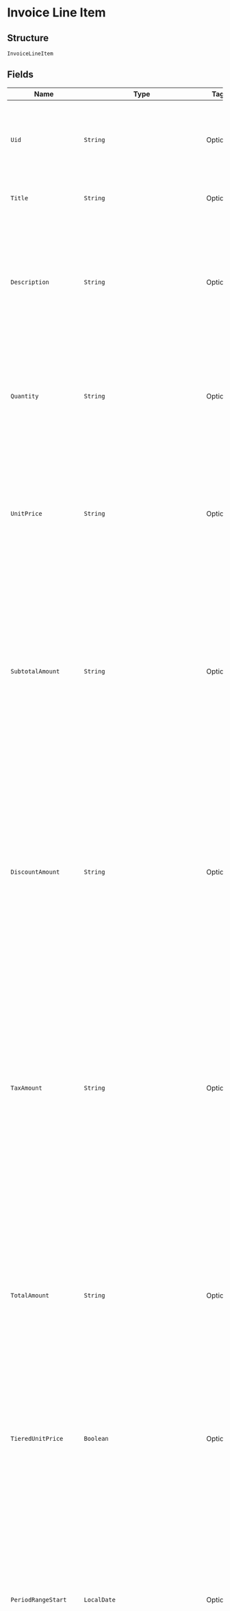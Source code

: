 
# Invoice Line Item

## Structure

`InvoiceLineItem`

## Fields

| Name | Type | Tags | Description | Getter | Setter |
|  --- | --- | --- | --- | --- | --- |
| `Uid` | `String` | Optional | Unique identifier for the line item.  Useful when cross-referencing the line against individual discounts in the `discounts` or `taxes` lists. | String getUid() | setUid(String uid) |
| `Title` | `String` | Optional | A short descriptor for the charge or item represented by this line. | String getTitle() | setTitle(String title) |
| `Description` | `String` | Optional | Detailed description for the charge or item represented by this line.  May include proration details in plain text.<br><br>Note: this string may contain line breaks that are hints for the best display format on the invoice. | String getDescription() | setDescription(String description) |
| `Quantity` | `String` | Optional | The quantity or count of units billed by the line item.<br><br>This is a decimal number represented as a string. (See "About Decimal Numbers".) | String getQuantity() | setQuantity(String quantity) |
| `UnitPrice` | `String` | Optional | The price per unit for the line item.<br><br>When tiered pricing was used (i.e. not every unit was actually priced at the same price) this will be the blended average cost per unit and the `tiered_unit_price` field will be set to `true`. | String getUnitPrice() | setUnitPrice(String unitPrice) |
| `SubtotalAmount` | `String` | Optional | The line subtotal, generally calculated as `quantity * unit_price`. This is the canonical amount of record for the line - when rounding differences are in play, `subtotal_amount` takes precedence over the value derived from `quantity * unit_price` (which may not have the proper precision to exactly equal this amount). | String getSubtotalAmount() | setSubtotalAmount(String subtotalAmount) |
| `DiscountAmount` | `String` | Optional | The approximate discount applied to just this line.<br><br>The value is approximated in cases where rounding errors make it difficult to apportion exactly a total discount among many lines. Several lines may have been summed prior to applying the discount to arrive at `discount_amount` for the invoice - backing that out to the discount on a single line may introduce rounding or precision errors. | String getDiscountAmount() | setDiscountAmount(String discountAmount) |
| `TaxAmount` | `String` | Optional | The approximate tax applied to just this line.<br><br>The value is approximated in cases where rounding errors make it difficult to apportion exactly a total tax among many lines. Several lines may have been summed prior to applying the tax rate to arrive at `tax_amount` for the invoice - backing that out to the tax on a single line may introduce rounding or precision errors. | String getTaxAmount() | setTaxAmount(String taxAmount) |
| `TotalAmount` | `String` | Optional | The non-canonical total amount for the line.<br><br>`subtotal_amount` is the canonical amount for a line. The invoice `total_amount` is derived from the sum of the line `subtotal_amount`s and discounts or taxes applied thereafter.  Therefore, due to rounding or precision errors, the sum of line `total_amount`s may not equal the invoice `total_amount`. | String getTotalAmount() | setTotalAmount(String totalAmount) |
| `TieredUnitPrice` | `Boolean` | Optional | When `true`, indicates that the actual pricing scheme for the line was tiered, so the `unit_price` shown is the blended average for all units. | Boolean getTieredUnitPrice() | setTieredUnitPrice(Boolean tieredUnitPrice) |
| `PeriodRangeStart` | `LocalDate` | Optional | Start date for the period covered by this line. The format is `"YYYY-MM-DD"`.<br><br>* For periodic charges paid in advance, this date will match the billing date, and the end date will be in the future.<br>* For periodic charges paid in arrears (e.g. metered charges), this date will be the date of the previous billing, and the end date will be the current billing date.<br>* For non-periodic charges, this date and the end date will match. | LocalDate getPeriodRangeStart() | setPeriodRangeStart(LocalDate periodRangeStart) |
| `PeriodRangeEnd` | `LocalDate` | Optional | End date for the period covered by this line. The format is `"YYYY-MM-DD"`.<br><br>* For periodic charges paid in advance, this date will match the next (future) billing date.<br>* For periodic charges paid in arrears (e.g. metered charges), this date will be the date of the current billing date.<br>* For non-periodic charges, this date and the start date will match. | LocalDate getPeriodRangeEnd() | setPeriodRangeEnd(LocalDate periodRangeEnd) |
| `TransactionId` | `Integer` | Optional | - | Integer getTransactionId() | setTransactionId(Integer transactionId) |
| `ProductId` | `Integer` | Optional | The ID of the product subscribed when the charge was made.<br><br>This may be set even for component charges, so true product-only (non-component) charges will also have a nil `component_id`. | Integer getProductId() | setProductId(Integer productId) |
| `ProductVersion` | `Integer` | Optional | The version of the product subscribed when the charge was made. | Integer getProductVersion() | setProductVersion(Integer productVersion) |
| `ComponentId` | `Integer` | Optional | The ID of the component being billed. Will be `nil` for non-component charges. | Integer getComponentId() | setComponentId(Integer componentId) |
| `PricePointId` | `Integer` | Optional | The price point ID of the component being billed. Will be `nil` for non-component charges. | Integer getPricePointId() | setPricePointId(Integer pricePointId) |
| `Hide` | `Boolean` | Optional | - | Boolean getHide() | setHide(Boolean hide) |
| `ComponentCostData` | [`InvoiceLineItemComponentCostData2`](../../doc/models/containers/invoice-line-item-component-cost-data-2.md) | Optional | This is a container for one-of cases. | InvoiceLineItemComponentCostData2 getComponentCostData() | setComponentCostData(InvoiceLineItemComponentCostData2 componentCostData) |
| `ProductPricePointId` | `Integer` | Optional | The price point ID of the line item's product | Integer getProductPricePointId() | setProductPricePointId(Integer productPricePointId) |
| `CustomItem` | `Boolean` | Optional | - | Boolean getCustomItem() | setCustomItem(Boolean customItem) |
| `Kind` | `String` | Optional | - | String getKind() | setKind(String kind) |

## Example (as JSON)

```json
{
  "uid": "uid4",
  "title": "title0",
  "description": "description4",
  "quantity": "quantity0",
  "unit_price": "unit_price2"
}
```

